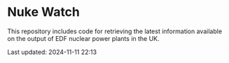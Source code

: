 # Nuke Watch

This repository includes code for retrieving the latest information available on the output of EDF nuclear power plants in the UK.

Last updated: 2024-11-11 22:13
